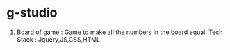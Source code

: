 # g-studio
1. Board of game : Game to make all the numbers in the board equal. 
   Tech Stack : Jquery,JS,CSS,HTML.
